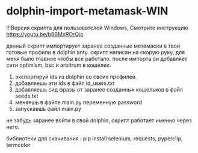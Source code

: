 # dolphin-import-metamask-WIN

!!!Версия скрипта для пользователей Windows, Смотрите инструкцию https://youtu.be/b8BMxROrQjo

данный скрипт импортирует заранее созданные метамаски в твои готовые профили в dolphin anty. скрипт написан на скорую руку, для меня было главное чтобы все работало. после импорта он добавляет сети optimism, bsc и arbitrum в кошелек. 

1. экспортируй ids из dolphin со своих профилей.
2. добавляешь эти ids в файл id_users.txt
3. добавляешь сид фразы от заранее созданных кошельков в файл seeds.txt
4. меняешь в файле main.py переменную password
5. запускаешь файл main.py

не забудь заранее войти в свой dolphin, скрипт работает именно через него. 

библиотеки для скачивания : 
pip install selenium, requests, pyperclip, termcolor
